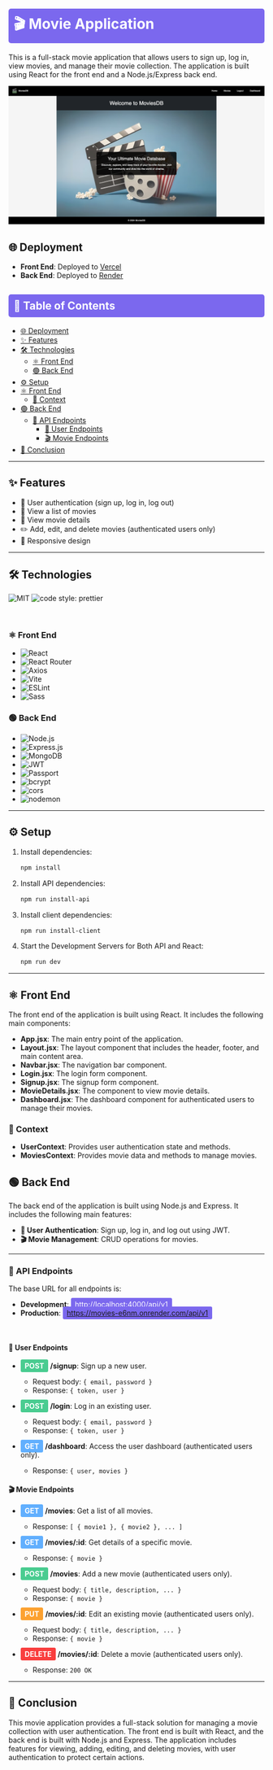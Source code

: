 <h1 style="background-color: #7B68EE; color: white; padding: 10px; border-radius: 5px;">🎬 Movie Application</h3>

This is a full-stack movie application that allows users to sign up, log in, view movies, and manage their movie collection. The application is built using React for the front end and a Node.js/Express back end.

![MoviesDB](/client/public/cover.png)

## 🌐 Deployment

- **Front End**: Deployed to [Vercel](https://movies-nine-lemon.vercel.app/)
- **Back End**: Deployed to [Render](https://movies-e6nm.onrender.com)

<h2 style="background-color: #7B68EE; color: white; padding: 10px; border-radius: 5px;">📑 Table of Contents</h2>

- [🌐 Deployment](#-deployment)
- [✨ Features](#-features)
- [🛠️ Technologies](#️-technologies)
  - [⚛️ Front End](#️-front-end)
  - [🟢 Back End](#-back-end)
- [⚙️ Setup](#️-setup)
- [⚛️ Front End](#️-front-end-1)
  - [🔧 Context](#-context)
- [🟢 Back End](#-back-end-1)
  - [🔌 API Endpoints](#-api-endpoints)
    - [👤 User Endpoints](#-user-endpoints)
    - [🎬 Movie Endpoints](#-movie-endpoints)
- [📜 Conclusion](#-conclusion)

---

## ✨ Features

- 🔐 User authentication (sign up, log in, log out)
- 🎥 View a list of movies
- 📄 View movie details
- ✏️ Add, edit, and delete movies (authenticated users only)
- 📱 Responsive design

---

## 🛠️ Technologies

![MIT](https://img.shields.io/packagist/l/doctrine/orm.svg?style=for-the-badge) ![code style: prettier](https://img.shields.io/badge/code_style-prettier-ff69b4.svg?style=for-the-badge&?style=flat-square)

<br>

### ⚛️ Front End

- ![React](https://img.shields.io/badge/react-%2320232a.svg?style=for-the-badge&logo=react&logoColor=%2361DAFB)
- ![React Router](https://img.shields.io/badge/react_router-%23CA4245.svg?style=for-the-badge&logo=react-router&logoColor=white)
- ![Axios](https://img.shields.io/badge/axios-%2300A1F1.svg?style=for-the-badge&logo=axios&logoColor=white)
- ![Vite](https://img.shields.io/badge/vite-%23646CFF.svg?style=for-the-badge&logo=vite&logoColor=white)
- ![ESLint](https://img.shields.io/badge/ESLint-4B3263?style=for-the-badge&logo=eslint&logoColor=white)
- ![Sass](https://img.shields.io/badge/Sass-%23CC6699.svg?style=for-the-badge&logo=sass&logoColor=white)

### 🟢 Back End

<!-- ### 🟢 Back End -->

- ![Node.js](https://img.shields.io/badge/node.js-6DA55F?style=for-the-badge&logo=node.js&logoColor=white)
- ![Express.js](https://img.shields.io/badge/express.js-%23404d59.svg?style=for-the-badge&logo=express&logoColor=%2361DAFB)
- ![MongoDB](https://img.shields.io/badge/mongodb-%234ea94b.svg?style=for-the-badge&logo=mongodb&logoColor=white)
- ![JWT](https://img.shields.io/badge/JWT-black?style=for-the-badge&logo=JSON%20web%20tokens)
- ![Passport](https://img.shields.io/badge/passport-%234E4E4E.svg?style=for-the-badge&logo=passport&logoColor=white)
- ![bcrypt](https://img.shields.io/badge/bcrypt-%23F7B93E.svg?style=for-the-badge&logo=bcrypt&logoColor=white)
- ![cors](https://img.shields.io/badge/cors-%23E34F26.svg?style=for-the-badge&logo=cors&logoColor=white)
- ![nodemon](https://img.shields.io/badge/nodemon-%2376D04B.svg?style=for-the-badge&logo=nodemon&logoColor=white)

---

## ⚙️ Setup

1. Install dependencies:

   ```sh
   npm install
   ```

2. Install API dependencies:

   ```sh
   npm run install-api
   ```

3. Install client dependencies:

   ```sh
   npm run install-client
   ```

4. Start the Development Servers for Both API and React:
   ```sh
   npm run dev
   ```

---

## ⚛️ Front End

The front end of the application is built using React. It includes the following main components:

- **App.jsx**: The main entry point of the application.
- **Layout.jsx**: The layout component that includes the header, footer, and main content area.
- **Navbar.jsx**: The navigation bar component.
- **Login.jsx**: The login form component.
- **Signup.jsx**: The signup form component.
- **MovieDetails.jsx**: The component to view movie details.
- **Dashboard.jsx**: The dashboard component for authenticated users to manage their movies.

### 🔧 Context

- **UserContext**: Provides user authentication state and methods.
- **MoviesContext**: Provides movie data and methods to manage movies.

## 🟢 Back End

The back end of the application is built using Node.js and Express. It includes the following main features:

- **🔐 User Authentication**: Sign up, log in, and log out using JWT.
- **🎬 Movie Management**: CRUD operations for movies.

---

### 🔌 API Endpoints

The base URL for all endpoints is:

- **Development**: <span style="color: #ffffff; background-color: #7B68EE; padding: 4px 8px; border-radius: 3px;"><a href="http://localhost:4000/api/v1" style="color: #ffffff;">http://localhost:4000/api/v1</a></span>
  <br>
- **Production**: <span style="color: #ffffff; background-color: #7B68EE; padding: 4px 8px; border-radius: 3px;"><a href="https://movies-e6nm.onrender.com/api/v1" style="color: #ffffff;">https://movies-e6nm.onrender.com/api/v1</a></span>

<br>

#### 👤 User Endpoints

- <span style="color: #ffffff; background-color: #49cc90; padding: 4px 8px; border-radius: 3px; font-weight: bold;">POST</span> **/signup**: Sign up a new user.

  - Request body: `{ email, password }`
  - Response: `{ token, user }`

- <span style="color: #ffffff; background-color: #49cc90; padding: 4px 8px; border-radius: 3px; font-weight: bold;">POST</span> **/login**: Log in an existing user.

  - Request body: `{ email, password }`
  - Response: `{ token, user }`

- <span style="color: #ffffff; background-color: #61affe; padding: 4px 8px; border-radius: 3px; font-weight: bold;">GET</span> **/dashboard**: Access the user dashboard (authenticated users only).
  - Response: `{ user, movies }`

#### 🎬 Movie Endpoints

- <span style="color: #ffffff; background-color: #61affe; padding: 4px 8px; border-radius: 3px; font-weight: bold;">GET</span> **/movies**: Get a list of all movies.

  - Response: `[ { movie1 }, { movie2 }, ... ]`

- <span style="color: #ffffff; background-color: #61affe; padding: 4px 8px; border-radius: 3px; font-weight: bold;">GET</span> **/movies/:id**: Get details of a specific movie.

  - Response: `{ movie }`

- <span style="color: #ffffff; background-color: #49cc90; padding: 4px 8px; border-radius: 3px; font-weight: bold;">POST</span> **/movies**: Add a new movie (authenticated users only).

  - Request body: `{ title, description, ... }`
  - Response: `{ movie }`

- <span style="color: #ffffff; background-color: #fca130; padding: 4px 8px; border-radius: 3px; font-weight: bold;">PUT</span> **/movies/:id**: Edit an existing movie (authenticated users only).

  - Request body: `{ title, description, ... }`
  - Response: `{ movie }`

- <span style="color: #ffffff; background-color: #f93e3e; padding: 4px 8px; border-radius: 3px; font-weight: bold;">DELETE</span> **/movies/:id**: Delete a movie (authenticated users only).
  - Response: `200 OK`

---

## 📜 Conclusion

This movie application provides a full-stack solution for managing a movie collection with user authentication. The front end is built with React, and the back end is built with Node.js and Express. The application includes features for viewing, adding, editing, and deleting movies, with user authentication to protect certain actions.
